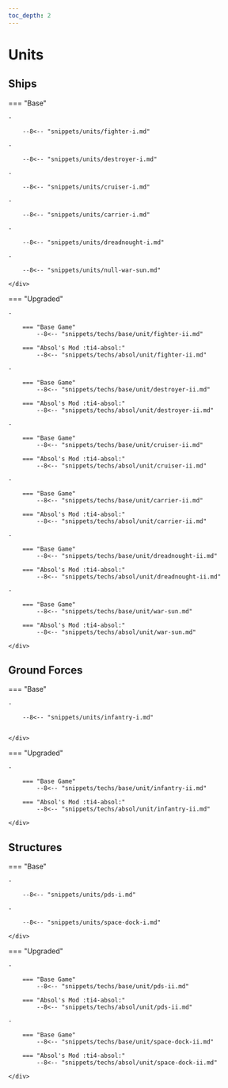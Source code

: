 ```yaml
---
toc_depth: 2
---
```


# Units

## Ships

=== "Base"
    <div class="grid cards" markdown>

    -   

        --8<-- "snippets/units/fighter-i.md"

    -   

        --8<-- "snippets/units/destroyer-i.md"

    -   

        --8<-- "snippets/units/cruiser-i.md"

    -   

        --8<-- "snippets/units/carrier-i.md"

    -   

        --8<-- "snippets/units/dreadnought-i.md"
    
    -   

        --8<-- "snippets/units/null-war-sun.md"

    </div>

=== "Upgraded"
    <div class="grid cards" markdown>

    -   

        === "Base Game"
            --8<-- "snippets/techs/base/unit/fighter-ii.md"

        === "Absol's Mod :ti4-absol:"  
            --8<-- "snippets/techs/absol/unit/fighter-ii.md"

    -   

        === "Base Game"
            --8<-- "snippets/techs/base/unit/destroyer-ii.md"

        === "Absol's Mod :ti4-absol:"
            --8<-- "snippets/techs/absol/unit/destroyer-ii.md"

    -   

        === "Base Game"
            --8<-- "snippets/techs/base/unit/cruiser-ii.md"

        === "Absol's Mod :ti4-absol:"
            --8<-- "snippets/techs/absol/unit/cruiser-ii.md"

    -   

        === "Base Game"
            --8<-- "snippets/techs/base/unit/carrier-ii.md"

        === "Absol's Mod :ti4-absol:"
            --8<-- "snippets/techs/absol/unit/carrier-ii.md"

    -   

        === "Base Game"
            --8<-- "snippets/techs/base/unit/dreadnought-ii.md"

        === "Absol's Mod :ti4-absol:"
            --8<-- "snippets/techs/absol/unit/dreadnought-ii.md"
    
    -   

        === "Base Game"
            --8<-- "snippets/techs/base/unit/war-sun.md"

        === "Absol's Mod :ti4-absol:"
            --8<-- "snippets/techs/absol/unit/war-sun.md"

    </div>

## Ground Forces

=== "Base"
    <div class="grid cards" markdown>
    
    -   

        --8<-- "snippets/units/infantry-i.md"


    </div>

=== "Upgraded"
    <div class="grid cards" markdown>
    
    -   

        === "Base Game"
            --8<-- "snippets/techs/base/unit/infantry-ii.md"

        === "Absol's Mod :ti4-absol:"
            --8<-- "snippets/techs/absol/unit/infantry-ii.md"

    </div>

## Structures

=== "Base"
    <div class="grid cards" markdown>

    -   

        --8<-- "snippets/units/pds-i.md"

    -   

        --8<-- "snippets/units/space-dock-i.md"

    </div>

=== "Upgraded"
    <div class="grid cards" markdown>
    
    -   

        === "Base Game"
            --8<-- "snippets/techs/base/unit/pds-ii.md"

        === "Absol's Mod :ti4-absol:"
            --8<-- "snippets/techs/absol/unit/pds-ii.md"

    -   

        === "Base Game"
            --8<-- "snippets/techs/base/unit/space-dock-ii.md"

        === "Absol's Mod :ti4-absol:"
            --8<-- "snippets/techs/absol/unit/space-dock-ii.md"

    </div>